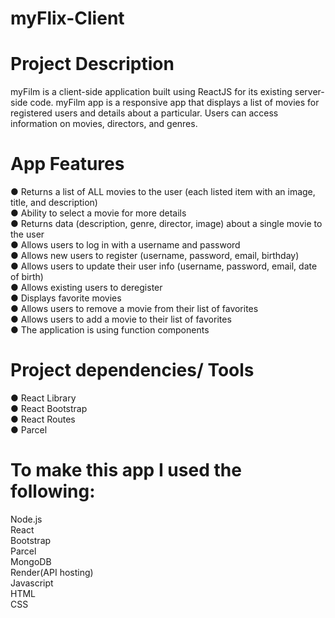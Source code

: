 # myFlix-Client

# Project Description

myFilm is a client-side application built using ReactJS for its existing server-side code. myFilm app is a responsive app that displays a list of movies for registered users and details about a particular. Users can access information on movies, directors, and genres.

# App Features

● Returns a list of ALL movies to the user (each listed item with an image, title, and description) <br />
● Ability to select a movie for more details <br />
● Returns data (description, genre, director, image) about a single movie to the user <br />
● Allows users to log in with a username and password <br />
● Allows new users to register (username, password, email, birthday) <br />
● Allows users to update their user info (username, password, email, date of birth) <br />
● Allows existing users to deregister <br />
● Displays favorite movies <br />
● Allows users to remove a movie from their list of favorites <br />
● Allows users to add a movie to their list of favorites <br />
● The application is using function components <br />

# Project dependencies/ Tools

● React Library <br />
● React Bootstrap <br />
● React Routes <br />
● Parcel <br />

# To make this app I used the following:

Node.js <br />
React <br />
Bootstrap <br />
Parcel <br />
MongoDB <br />
Render(API hosting) <br />
Javascript <br />
HTML <br />
CSS <br />
